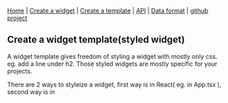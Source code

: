 
[Home](/) | [Create a widget](/create-widget) | [Create a template](/create-a-template.md) | [API](/api) | [Data format](/data-format) | [github project](https://github.com/dmeditor/dmeditor)

## Create a widget template(styled widget)

A widget template gives freedom of styling a widget with mostly only css. eg. add a line under h2. Those styled widgets are mostly specific for your projects.

There are 2 ways to styleize a widget, first way is in React( eg. in App.tsx ), second way is in <script> or external js file.

### Way 1. Register from react(eg. in your App.tsx)

See [sample template](https://github.com/dmeditor/dmeditor-sample/blob/main/src/SampleTemplate.tsx)

```typescript
import { css } from "@emotion/css";
import { registerTemplate } from "dmeditor";

registerTemplate({
    blocktype: 'heading',        
    identifier:'Sample', 
    name:'Sample template', 
    css:css`background:#ffcc00; 
    h2{
        text-align:center;
    }`,
    initData: ()=>{
      const data = {type:'heading', settings:{level: 2}};
      return {...data, data:'Hello1', common:{color: '#9C27B0' }}
    }
 }
);
```
### Way 2. Register from global `<script>`
DMEditor reads global variable `dmeditor`'s `templates` property for all templates.

Note: in below code, css property's value is a template string, while in Way 1 it's invoking css function from emotion.

```javascript
var dmeditor = {
templates:[
  {
          blocktype: 'heading',        
          identifier:'sample', 
          name:'Block heading text', 
          css:`background:#ffcc00; 
          h2{
              text-align:center;
          }`,
          initData: ()=>{
            const data = {type:'heading', settings:{level: 2}};
            return {...data, data:'Hello1', common:{color: '#9C27B0' }}
          }, 
      }
]
}
        
```
